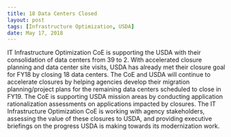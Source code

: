 ```yaml
---
title: 18 Data Centers Closed
layout: post
tags: [Infrastructure Optimization, USDA]
date: May 17, 2018
---
```



IT Infrastructure Optimization CoE is supporting the USDA with their consolidation of data centers from 39 to 2. With accelerated closure planning and data center site visits, USDA has already met their closure goal for FY18 by closing 18 data centers. The CoE and USDA will continue to accelerate closures by helping agencies develop their migration planning/project plans for the remaining data centers scheduled to close in FY19. The CoE is supporting USDA mission areas by conducting application rationalization assessments on applications impacted by closures. The IT Infrastructure Optimization CoE is working with agency stakeholders, assessing the value of these closures to USDA, and providing executive briefings on the progress USDA is making towards its modernization work.
